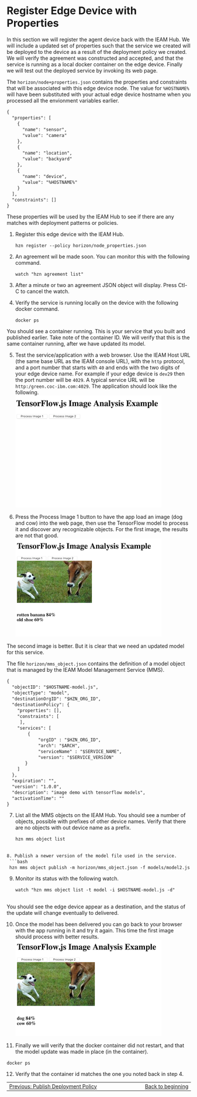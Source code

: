 # Register Edge Device with Properties

In this section we will register the agent device back with the IEAM Hub.  We will include a updated set of properties such that the service we created will be deployed to the device as a result of the deployment policy we created.  We will verify the agreement was constructed and accepted, and that the service is running as a local docker container on the edge device.  Finally we will test out the deployed service by invoking its web page.

The `horizon/node+properties.json` contains the properties and constraints that will be associated with this edge device node.  The value for `%HOSTNAME%` will have been substituted with your actual edge device hostname when you processed all the envionment variables earlier.  


```
{
  "properties": [
    {
      "name": "sensor",
      "value": "camera"
    },
    {
      "name": "location",
      "value": "backyard"
    },
    {
      "name": "device",
      "value": "%HOSTNAME%"
    }
  ],
  "constraints": []
}
```

These properties will be used by the IEAM Hub to see if there are any matches with deployment patterns or policies.

1. Register this edge device with the IEAM Hub.
   ``` 
   hzn register --policy horizon/node_properties.json 

   ```

2. An agreement wil be made soon. You can monitor this with the following command.
   ```  
   watch "hzn agreement list"

   ```

3. After a  minute or two an agreement JSON object will display.  Press Ctl-C to cancel the watch.

4. Verify the service is running locally on the device with the following docker command.
   ```
   docker ps

   ```
You should see a container running.  This is your service that you built and published earlier.  Take note of the container ID.  We will verify that this is the same container running, after we have updated its model.

5. Test the service/application with a web browser.  Use the IEAM Host URL (the same base URL as the IEAM console URL), with the `http` protocol, and a port number that starts with `40` and ends with the two digits of your edge device name.  For example if your edge device is `dev29` then the port number will be `4029`.  A typical service URL will be `http:/green.coc-ibm.com:4029`.  The application should look like the following.  
![Initial App Screen](images/tfapp.png)

6. Press the Process Image 1 button to have the app load an image (dog and cow) into the web page, then use the TensorFlow model to process it and discover any recognizable objects.  For the first image, the results are not that good.  
![Initial App Screen](images/tfapp1.png)

The second image is better. But it is clear that we need an updated model for this service.

The file `horizon/mms_object.json` contains the definition of a model object that is managed by the IEAM Model Management Service (MMS).
```
{
  "objectID": "$HOSTNAME-model.js",
  "objectType": "model",
  "destinationOrgID": "$HZN_ORG_ID",
  "destinationPolicy": {
    "properties": [],
    "constraints": [
     ],
    "services": [
        {
            "orgID" : "$HZN_ORG_ID",
            "arch": "$ARCH",
            "serviceName" : "$SERVICE_NAME",
            "version": "$SERVICE_VERSION"
       }
    ]
  }, 
  "expiration": "",
  "version": "1.0.0",
  "description": "image demo with tensorflow models",
  "activationTime": ""
}
```

7. List all the MMS objects on the IEAM Hub.  You should see a number of objects, possible with prefixes of other device names.  Verify that there are no objects with out device name as a prefix.
   ```
   hzn mms object list

  ```

8. Publish a newer version of the model file used in the service.
   ```bash
   hzn mms object publish -m horizon/mms_object.json -f models/model2.js

   ```

9. Monitor its status with the following watch.
   ```
   watch "hzn mms object list -t model -i $HOSTNAME-model.js -d"
 
   ```
You should see the edge device appear as a destination, and the status of the update will change eventually to delivered.

10.  Once the model has been delivered you can go back to your browser with the app running in it and try it again.  This time the first image should process with better results.  
![Initial App Screen](images/tfapp2.png)

11. Finally we will verify that the docker container did not restart, and that the model update was made in place (in the container).
   ```
   docker ps

   ```

12.  Verify that the container id matches the one you noted back in step 4.


<table align="center">
<tr>
  <td align="left" width="9999"><a href="publish_deployment_policy.md">Previous: Publish Deployment Policy</a> </td>
  <td align="right" width="9999"><a href="README.md">Back to beginning</a> </td>
</tr>
</table>
